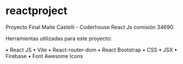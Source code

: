 # reactproject

Proyecto Final Maite Castelli - Coderhouse React Js comisión 34690.

Herramientas utilizadas para este proyecto:

• React JS 
• Vite
• React-router-dom
• React Bootstrap 
• CSS
• JSX
• Firebase
• Font Awesome Icons

